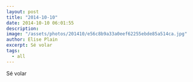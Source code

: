 ```yaml
---
layout: post
title: "2014-10-10"
date: 2014-10-10 06:01:55
description: 
image: "/assets/photos/201410/e56c8b9a33a0eef62255ebde85a514ca.jpg"
author: Elise Plain
excerpt: Sé volar
tags: 
  - all
---
```


Sé volar
<p></p>

